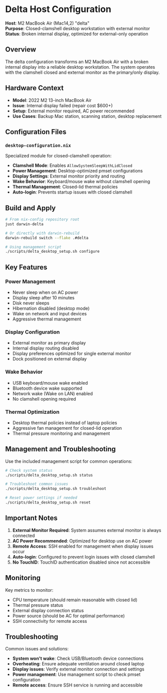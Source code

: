 # Delta Host Configuration

**Host**: M2 MacBook Air (Mac14,2) "delta"  
**Purpose**: Closed-clamshell desktop workstation with external monitor  
**Status**: Broken internal display, optimized for external-only operation

## Overview

The delta configuration transforms an M2 MacBook Air with a broken internal display into a reliable desktop workstation. The system operates with the clamshell closed and external monitor as the primary/only display.

## Hardware Context

- **Model**: 2022 M2 13-inch MacBook Air
- **Issue**: Internal display failed (repair cost $600+)
- **Setup**: External monitor required, AC power recommended
- **Use Cases**: Backup Mac station, scanning station, desktop replacement

## Configuration Files

### `desktop-configuration.nix`
Specialized module for closed-clamshell operation:
- **Clamshell Mode**: Enables `AllowSystemSleepWithLidClosed`
- **Power Management**: Desktop-optimized pmset configurations
- **Display Settings**: External monitor priority and routing
- **Wake Behavior**: Keyboard/mouse wake without clamshell opening
- **Thermal Management**: Closed-lid thermal policies
- **Auto-login**: Prevents startup issues with closed clamshell

## Build and Apply

```bash
# From nix-config repository root
just darwin-delta

# Or directly with darwin-rebuild
darwin-rebuild switch --flake .#delta

# Using management script
./scripts/delta_desktop_setup.sh configure
```

## Key Features

### Power Management
- Never sleep when on AC power
- Display sleep after 10 minutes
- Disk never sleeps
- Hibernation disabled (desktop mode)
- Wake on network and input devices
- Aggressive thermal management

### Display Configuration
- External monitor as primary display
- Internal display routing disabled
- Display preferences optimized for single external monitor
- Dock positioned on external display

### Wake Behavior
- USB keyboard/mouse wake enabled
- Bluetooth device wake supported
- Network wake (Wake on LAN) enabled
- No clamshell opening required

### Thermal Optimization
- Desktop thermal policies instead of laptop policies
- Aggressive fan management for closed-lid operation
- Thermal pressure monitoring and management

## Management and Troubleshooting

Use the included management script for common operations:

```bash
# Check system status
./scripts/delta_desktop_setup.sh status

# Troubleshoot common issues
./scripts/delta_desktop_setup.sh troubleshoot

# Reset power settings if needed
./scripts/delta_desktop_setup.sh reset
```

## Important Notes

1. **External Monitor Required**: System assumes external monitor is always connected
2. **AC Power Recommended**: Optimized for desktop use on AC power
3. **Remote Access**: SSH enabled for management when display issues occur
4. **Auto-login**: Configured to prevent login issues with closed clamshell
5. **No TouchID**: TouchID authentication disabled since not accessible

## Monitoring

Key metrics to monitor:
- CPU temperature (should remain reasonable with closed lid)
- Thermal pressure status
- External display connection status
- Power source (should be AC for optimal performance)
- SSH connectivity for remote access

## Troubleshooting

Common issues and solutions:
- **System won't wake**: Check USB/Bluetooth device connections
- **Overheating**: Ensure adequate ventilation around closed laptop
- **Display issues**: Verify external monitor connection and settings
- **Power management**: Use management script to check pmset configuration
- **Remote access**: Ensure SSH service is running and accessible